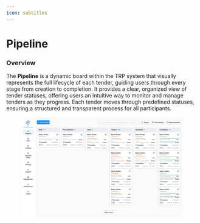 ```yaml
---
icon: subtitles
---
```


# Pipeline

### Overview

The **Pipeline** is a dynamic board within the TRP system that visually represents the full lifecycle of each tender, guiding users through every stage from creation to completion. It provides a clear, organized view of tender statuses, offering users an intuitive way to monitor and manage tenders as they progress. Each tender moves through predefined statuses, ensuring a structured and transparent process for all participants.

<figure><img src="../../.gitbook/assets/Pipeline.png" alt=""><figcaption></figcaption></figure>
